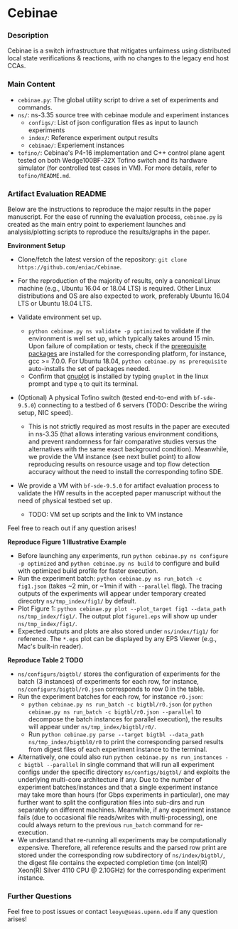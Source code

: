 # Cebinae

### Description

Cebinae is a switch infrastructure that mitigates unfairness using distributed local state verifications & reactions, with no changes to the legacy end host CCAs.

### Main Content

* `cebinae.py`: The global utility script to drive a set of experiments and commands.
* `ns/`: ns-3.35 source tree with cebinae module and experiment instances
    * `configs/`: List of json configuration files as input to launch experiments
    * `index/`: Reference experiment output results
    * `cebinae/`: Experiement instances
* `tofino/`: Cebinae's P4-16 implementation and C++ control plane agent tested on both Wedge100BF-32X Tofino switch and its hardware simulator (for controlled test cases in VM). For more details, refer to `tofino/README.md`.

### Artifact Evaluation README

Below are the instructions to reproduce the major results in the paper manuscript.
For the ease of running the evaluation process, `cebinae.py` is created as the main entry point to experiement launches and analysis/plotting scripts to reproduce the results/graphs in the paper.

**Environment Setup**

* Clone/fetch the latest version of the repository: `git clone https://github.com/eniac/Cebinae`.

* For the reproduction of the majority of results, only a canonical Linux machine (e.g., Ubuntu 16.04 or 18.04 LTS) is required. Other Linux distributions and OS are also expected to work, preferably Ubuntu 16.04 LTS or Ubuntu 18.04 LTS.

* Validate environment set up.
    * `python cebinae.py ns validate -p optimized` to validate if the environment is well set up, which typically takes around 15 min. Upon failure of compilation or tests, check if the [prerequisite packages](https://www.nsnam.org/wiki/Installation#Ubuntu.2FDebian.2FMint) are installed for the corresponding platform, for instance, gcc >= 7.0.0. For Ubuntu 18.04, `python cebinae.py ns prerequisite` auto-installs the set of packages needed.
    * Confirm that [gnuplot](http://www.gnuplot.info/) is installed by typing `gnuplot` in the linux prompt and type `q` to quit its terminal.

* (Optional) A physical Tofino switch (tested end-to-end with `bf-sde-9.5.0`) connecting to a testbed of 6 servers (TODO: Describe the wiring setup, NIC speed).
    * This is not strictly required as most results in the paper are executed in ns-3.35 (that allows interating various environment conditions, and prevent randomness for fair comparative studies versus the alternatives with the same exact background condition). Meanwhile, we provide the VM instance (see next bullet point) to allow reproducing results on resource usage and top flow detection accuracy without the need to install the corresponding tofino SDE.

* We provide a VM with `bf-sde-9.5.0` for artifact evaluation process to validate the HW results in the accepted paper manuscript without the need of physical testbed set up.
    * TODO: VM set up scripts and the link to VM instance

Feel free to reach out if any question arises!

**Reproduce Figure 1 Illustrative Example**

* Before launching any experiments, run `python cebinae.py ns configure -p optimized` and `python cebinae.py ns build` to configure and build with optimized build profile for faster execution.
* Run the experiment batch: `python cebinae.py ns run_batch -c fig1.json` (takes ~2 min, or ~1min if with `--parallel` flag). The tracing outputs of the experiments will appear under temporary created direcotry `ns/tmp_index/fig1/` by default.
* Plot Figure 1: `python cebinae.py plot --plot_target fig1 --data_path ns/tmp_index/fig1/`. The output plot `figure1.eps` will show up under `ns/tmp_index/fig1/`.
* Expected outputs and plots are also stored under `ns/index/fig1/` for reference. The `*.eps` plot can be displayed by any EPS Viewer (e.g., Mac's built-in reader).

**Reproduce Table 2 TODO**

* `ns/configurs/bigtbl/` stores the configuration of experiments for the batch (3 instances) of experiments for each row, for instance, `ns/configurs/bigtbl/r0.json` corresponds to row 0 in the table.
* Run the experiment batches for each row, for instance `r0.json`:
    * `python cebinae.py ns run_batch -c bigtbl/r0.json` (or `python cebinae.py ns run_batch -c bigtbl/r0.json --parallel` to decompose the batch instances for parallel execution), the results will appear under `ns/tmp_index/bigtbl/r0/`.
    * Run `python cebinae.py parse --target bigtbl --data_path ns/tmp_index/bigtbl0/r0` to print the corresponding parsed results from digest files of each experiment instance to the terminal.
* Alternatively, one could also run `python cebinae.py ns run_instances -c bigtbl --parallel` in single command that will run all experiment configs under the specific directory `ns/configs/bigtbl/` and exploits the underlying multi-core architecture if any. Due to the number of experiment batches/instances and that a single experiment instance may take more than hours (for Gbps experiments in particular), one may further want to split the configuration files into sub-dirs and run separately on different machines. Meanwhile, if any experiment instance fails (due to occasional file reads/writes with multi-processing), one could always return to the previous `run_batch` command for re-execution.
* We understand that re-running all experiments may be computationally expensive. Therefore, all reference results and the parsed row print are stored under the corresponding row subdirectory of `ns/index/bigtbl/`, the digest file contains the expected completion time (on Intel(R) Xeon(R) Silver 4110 CPU @ 2.10GHz) for the corresponding experiment instance.


### Further Questions

Feel free to post issues or contact `leoyu@seas.upenn.edu` if any question arises!
